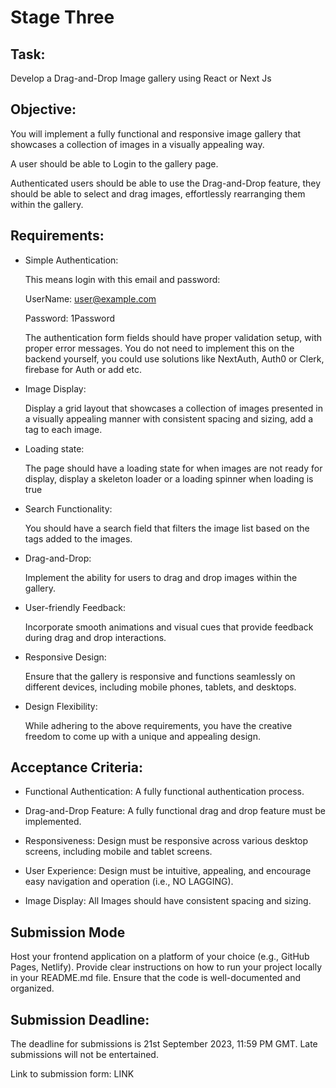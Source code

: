 # Stage Three

## Task:

Develop a Drag-and-Drop Image gallery using React or Next Js

## Objective:

You will implement a fully functional and responsive image gallery that showcases a collection of images in a visually appealing way.

A user should be able to Login to the gallery page.

Authenticated users should be able to use the Drag-and-Drop feature, they should be able to select and drag images, effortlessly rearranging them within the gallery.

## Requirements:

- Simple Authentication:

  This means login with this email and password:

  UserName: user@example.com

  Password: 1Password

  The authentication form fields should have proper validation setup, with proper error messages. You do not need to implement this on the backend yourself, you could use solutions like NextAuth, Auth0 or Clerk, firebase for Auth or add etc.

- Image Display:

  Display a grid layout that showcases a collection of images presented in a visually appealing manner with consistent spacing and sizing, add a tag to each image.

- Loading state:

  The page should have a loading state for when images are not ready for display, display a skeleton loader or a loading spinner when loading is true

- Search Functionality:

  You should have a search field that filters the image list based on the tags added to the images.

- Drag-and-Drop:

  Implement the ability for users to drag and drop images within the gallery.

- User-friendly Feedback:

  Incorporate smooth animations and visual cues that provide feedback during drag and drop interactions.

- Responsive Design:

  Ensure that the gallery is responsive and functions seamlessly on different devices, including mobile phones, tablets, and desktops.

- Design Flexibility:

  While adhering to the above requirements, you have the creative freedom to come up with a unique and appealing design.

## Acceptance Criteria:

- Functional Authentication: A fully functional authentication process.

- Drag-and-Drop Feature: A fully functional drag and drop feature must be implemented.

- Responsiveness: Design must be responsive across various desktop screens, including mobile and tablet screens.

- User Experience: Design must be intuitive, appealing, and encourage easy navigation and operation (i.e., NO LAGGING).

- Image Display: All Images should have consistent spacing and sizing.

## Submission Mode

Host your frontend application on a platform of your choice (e.g., GitHub Pages, Netlify).
Provide clear instructions on how to run your project locally in your README.md file.
Ensure that the code is well-documented and organized.

## Submission Deadline:

The deadline for submissions is 21st September 2023, 11:59 PM GMT. Late submissions will not be entertained.

Link to submission form: LINK



